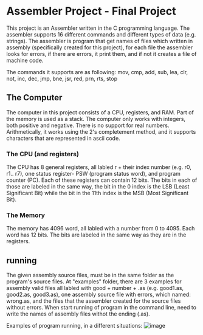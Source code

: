 # Assembler Project - Final Project
This project is an Assembler written in the C programming language.
The assembler supports 16 different commands and different types of data (e.g. strings). 
The assembler is program that get names of files which written in assembly (specifically created for this project), for each file the assembler looks for errors, if there are errors, it print them, and if not it creates a file of machine code.

The commands it supports are as following: mov, cmp, add, sub, lea, clr, not, inc, dec, jmp, bne, jsr, red, prn, rts, stop

## The Computer
The computer in this project consists of a CPU, registers, and RAM. Part of the memory is used as a stack. The computer only works with integers, both positive and negative. There is no support for real numbers. Arithmetically, it works using the 2's completement method, and it supports characters that are represented in ascii code.

### The CPU (and registers)
The CPU has 8 general registers, all labled r + their index number (e.g. r0, r1.. r7), one status register- PSW (program status word), and program counter (PC). Each of these registers can contain 12 bits. The bits in each of those are labeled in the same way, the bit in the 0 index is the LSB (Least Significant Bit) while the bit in the 11th index is the MSB (Most Significant Bit).

### The Memory
The memory has 4096 word, all labled with a number from 0 to 4095. Each word has 12 bits. The bits are labeled in the same way as they are in the registers.

## running
The given assembly source files, must be in the same folder as the program's source files.
At "examples" folder, there are 3 examples for assembly valid files all labled with good + number + .as (e.g. good1.as, good2.as, good3.as), one assembly source file with errors, which named: wrong.as, and the files that the assembler created for the source files without errors.
When start running of program in the command line, need to write the names of assembly files withot the ending (.as).

Examples of program running, in a different situations:
![image](https://github.com/mich153/Assembler/assets/148886575/bd07ed62-e7a5-4ab7-8eec-aec9b599481c)
